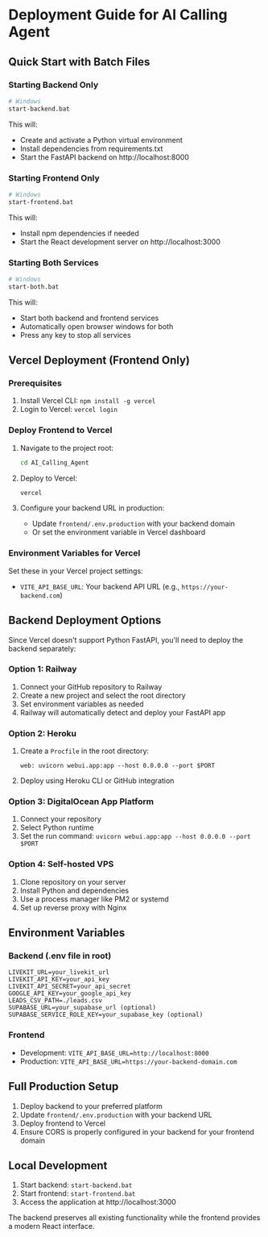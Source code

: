 # Deployment Guide for AI Calling Agent

## Quick Start with Batch Files

### Starting Backend Only
```bash
# Windows
start-backend.bat
```
This will:
- Create and activate a Python virtual environment
- Install dependencies from requirements.txt
- Start the FastAPI backend on http://localhost:8000

### Starting Frontend Only
```bash
# Windows
start-frontend.bat
```
This will:
- Install npm dependencies if needed
- Start the React development server on http://localhost:3000

### Starting Both Services
```bash
# Windows  
start-both.bat
```
This will:
- Start both backend and frontend services
- Automatically open browser windows for both
- Press any key to stop all services

## Vercel Deployment (Frontend Only)

### Prerequisites
1. Install Vercel CLI: `npm install -g vercel`
2. Login to Vercel: `vercel login`

### Deploy Frontend to Vercel
1. Navigate to the project root:
   ```bash
   cd AI_Calling_Agent
   ```

2. Deploy to Vercel:
   ```bash
   vercel
   ```

3. Configure your backend URL in production:
   - Update `frontend/.env.production` with your backend domain
   - Or set the environment variable in Vercel dashboard

### Environment Variables for Vercel
Set these in your Vercel project settings:
- `VITE_API_BASE_URL`: Your backend API URL (e.g., `https://your-backend.com`)

## Backend Deployment Options

Since Vercel doesn't support Python FastAPI, you'll need to deploy the backend separately:

### Option 1: Railway
1. Connect your GitHub repository to Railway
2. Create a new project and select the root directory
3. Set environment variables as needed
4. Railway will automatically detect and deploy your FastAPI app

### Option 2: Heroku
1. Create a `Procfile` in the root directory:
   ```
   web: uvicorn webui.app:app --host 0.0.0.0 --port $PORT
   ```
2. Deploy using Heroku CLI or GitHub integration

### Option 3: DigitalOcean App Platform
1. Connect your repository
2. Select Python runtime
3. Set the run command: `uvicorn webui.app:app --host 0.0.0.0 --port $PORT`

### Option 4: Self-hosted VPS
1. Clone repository on your server
2. Install Python and dependencies
3. Use a process manager like PM2 or systemd
4. Set up reverse proxy with Nginx

## Environment Variables

### Backend (.env file in root)
```
LIVEKIT_URL=your_livekit_url
LIVEKIT_API_KEY=your_api_key
LIVEKIT_API_SECRET=your_api_secret
GOOGLE_API_KEY=your_google_api_key
LEADS_CSV_PATH=./leads.csv
SUPABASE_URL=your_supabase_url (optional)
SUPABASE_SERVICE_ROLE_KEY=your_supabase_key (optional)
```

### Frontend
- Development: `VITE_API_BASE_URL=http://localhost:8000`
- Production: `VITE_API_BASE_URL=https://your-backend-domain.com`

## Full Production Setup

1. Deploy backend to your preferred platform
2. Update `frontend/.env.production` with your backend URL
3. Deploy frontend to Vercel
4. Ensure CORS is properly configured in your backend for your frontend domain

## Local Development

1. Start backend: `start-backend.bat`
2. Start frontend: `start-frontend.bat`
3. Access the application at http://localhost:3000

The backend preserves all existing functionality while the frontend provides a modern React interface.